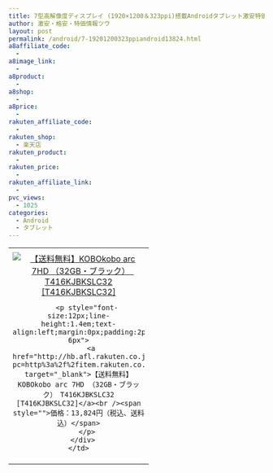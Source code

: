 ```yaml
---
title: 7型高解像度ディスプレイ (1920×1200＆323ppi)搭載Androidタブレット激安特価13,824円！送料無料！
author: 激安・格安・特価情報ツウ
layout: post
permalink: /android/7-19201200323ppiandroid13824.html
a8affiliate_code:
  - 
a8image_link:
  - 
a8product:
  - 
a8shop:
  - 
a8price:
  - 
rakuten_affiliate_code:
  - 
rakuten_shop:
  - 楽天店
rakuten_product:
  - 
rakuten_price:
  - 
rakuten_affiliate_link:
  - 
pvc_views:
  - 1025
categories:
  - Android
  - タブレット
---
```

<table border="0" cellpadding="0" cellspacing="0">
  <tr>
    <td valign="top">
      <div style="border:1px none;margin:0px;padding:6px 0px;width:260px;text-align:center;float:left">
        <a href="http://hb.afl.rakuten.co.jp/hgc/130df7e3.39bbeb66.130df7e4.ac0d4cc7/?pc=http%3a%2f%2fitem.rakuten.co.jp%2fbiccamera%2f4560470083331%2f%3fscid%3daf_link_tbl&m=http%3a%2f%2fm.rakuten.co.jp%2fbiccamera%2fi%2f10600979%2f" target="_blank"><img src="http://hbb.afl.rakuten.co.jp/hgb/?pc=http%3a%2f%2fthumbnail.image.rakuten.co.jp%2f%400_mall%2fbiccamera%2fcabinet%2fdescription%2fpc%2fimg62323250.jpg%3f_ex%3d240x240&m=http%3a%2f%2fthumbnail.image.rakuten.co.jp%2f%400_mall%2fbiccamera%2fcabinet%2fdescription%2fpc%2fimg62323250.jpg" alt="【送料無料】KOBOkobo arc 7HD （32GB・ブラック）　T416KJBKSLC32 [T416KJBKSLC32]" border="0" style="margin:0px;padding:0px" /></a> 
        
        <p style="font-size:12px;line-height:1.4em;text-align:left;margin:0px;padding:2px 6px">
          <a href="http://hb.afl.rakuten.co.jp/hgc/130df7e3.39bbeb66.130df7e4.ac0d4cc7/?pc=http%3a%2f%2fitem.rakuten.co.jp%2fbiccamera%2f4560470083331%2f%3fscid%3daf_link_tbl&m=http%3a%2f%2fm.rakuten.co.jp%2fbiccamera%2fi%2f10600979%2f" target="_blank">【送料無料】KOBOkobo arc 7HD （32GB・ブラック）　T416KJBKSLC32 [T416KJBKSLC32]</a><br /><span style="">価格：13,824円（税込、送料込）</span>
        </p>
      </div>
    </td>
  </tr>
</table>